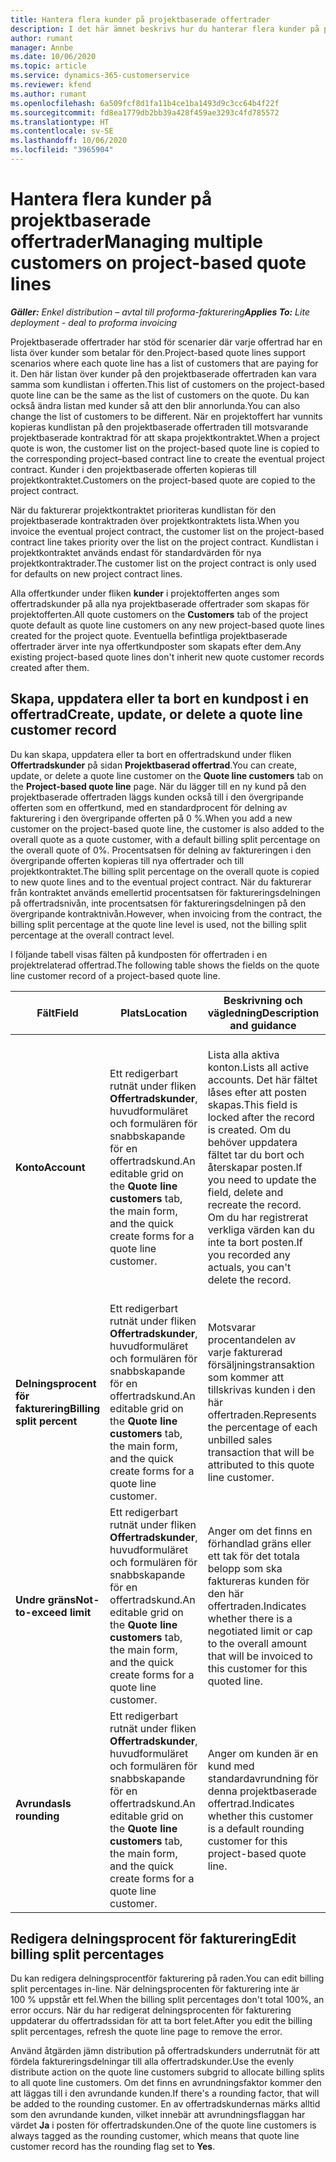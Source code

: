```yaml
---
title: Hantera flera kunder på projektbaserade offertrader
description: I det här ämnet beskrivs hur du hanterar flera kunder på projektbaserade offertrader.
author: rumant
manager: Annbe
ms.date: 10/06/2020
ms.topic: article
ms.service: dynamics-365-customerservice
ms.reviewer: kfend
ms.author: rumant
ms.openlocfilehash: 6a509fcf8d1fa11b4ce1ba1493d9c3cc64b4f22f
ms.sourcegitcommit: fd8ea1779db2bb39a428f459ae3293c4fd785572
ms.translationtype: HT
ms.contentlocale: sv-SE
ms.lasthandoff: 10/06/2020
ms.locfileid: "3965904"
---
```

# <a name="managing-multiple-customers-on-project-based-quote-lines"></a><span data-ttu-id="cf267-103">Hantera flera kunder på projektbaserade offertrader</span><span class="sxs-lookup"><span data-stu-id="cf267-103">Managing multiple customers on project-based quote lines</span></span>

<span data-ttu-id="cf267-104">_**Gäller:** Enkel distribution – avtal till proforma-fakturering_</span><span class="sxs-lookup"><span data-stu-id="cf267-104">_**Applies To:** Lite deployment - deal to proforma invoicing_</span></span>

<span data-ttu-id="cf267-105">Projektbaserade offertrader har stöd för scenarier där varje offertrad har en lista över kunder som betalar för den.</span><span class="sxs-lookup"><span data-stu-id="cf267-105">Project-based quote lines support scenarios where each quote line has a list of customers that are paying for it.</span></span> <span data-ttu-id="cf267-106">Den här listan över kunder på den projektbaserade offertraden kan vara samma som kundlistan i offerten.</span><span class="sxs-lookup"><span data-stu-id="cf267-106">This list of customers on the project-based quote line can be the same as the list of customers on the quote.</span></span> <span data-ttu-id="cf267-107">Du kan också ändra listan med kunder så att den blir annorlunda.</span><span class="sxs-lookup"><span data-stu-id="cf267-107">You can also change the list of customers to be different.</span></span> <span data-ttu-id="cf267-108">När en projektoffert har vunnits kopieras kundlistan på den projektbaserade offertraden till motsvarande projektbaserade kontraktrad för att skapa projektkontraktet.</span><span class="sxs-lookup"><span data-stu-id="cf267-108">When a project quote is won, the customer list on the project-based quote line is copied to the corresponding project–based contract line to create the eventual project contract.</span></span> <span data-ttu-id="cf267-109">Kunder i den projektbaserade offerten kopieras till projektkontraktet.</span><span class="sxs-lookup"><span data-stu-id="cf267-109">Customers on the project-based quote are copied to the project contract.</span></span>

<span data-ttu-id="cf267-110">När du fakturerar projektkontraktet prioriteras kundlistan för den projektbaserade kontraktraden över projektkontraktets lista.</span><span class="sxs-lookup"><span data-stu-id="cf267-110">When you invoice the eventual project contract, the customer list on the project-based contract line takes priority over the list on the project contract.</span></span> <span data-ttu-id="cf267-111">Kundlistan i projektkontraktet används endast för standardvärden för nya projektkontraktrader.</span><span class="sxs-lookup"><span data-stu-id="cf267-111">The customer list on the project contract is only used for defaults on new project contract lines.</span></span>

<span data-ttu-id="cf267-112">Alla offertkunder under fliken **kunder** i projektofferten anges som offertradskunder på alla nya projektbaserade offertrader som skapas för projektofferten.</span><span class="sxs-lookup"><span data-stu-id="cf267-112">All quote customers on the **Customers** tab of the project quote default as quote line customers on any new project-based quote lines created for the project quote.</span></span> <span data-ttu-id="cf267-113">Eventuella befintliga projektbaserade offertrader ärver inte nya offertkundposter som skapats efter dem.</span><span class="sxs-lookup"><span data-stu-id="cf267-113">Any existing project-based quote lines don't inherit new quote customer records created after them.</span></span>

## <a name="create-update-or-delete-a-quote-line-customer-record"></a><span data-ttu-id="cf267-114">Skapa, uppdatera eller ta bort en kundpost i en offertrad</span><span class="sxs-lookup"><span data-stu-id="cf267-114">Create, update, or delete a quote line customer record</span></span>

<span data-ttu-id="cf267-115">Du kan skapa, uppdatera eller ta bort en offertradskund under fliken **Offertradskunder** på sidan **Projektbaserad offertrad**.</span><span class="sxs-lookup"><span data-stu-id="cf267-115">You can create, update, or delete a quote line customer on the **Quote line customers** tab on the **Project-based quote line** page.</span></span> <span data-ttu-id="cf267-116">När du lägger till en ny kund på den projektbaserade offertraden läggs kunden också till i den övergripande offerten som en offertkund, med en standardprocent för delning av fakturering i den övergripande offerten på 0 %.</span><span class="sxs-lookup"><span data-stu-id="cf267-116">When you add a new customer on the project-based quote line, the customer is also added to the overall quote as a quote customer, with a default billing split percentage on the overall quote of 0%.</span></span> <span data-ttu-id="cf267-117">Procentsatsen för delning av faktureringen i den övergripande offerten kopieras till nya offertrader och till projektkontraktet.</span><span class="sxs-lookup"><span data-stu-id="cf267-117">The billing split percentage on the overall quote is copied to new quote lines and to the eventual project contract.</span></span> <span data-ttu-id="cf267-118">När du fakturerar från kontraktet används emellertid procentsatsen för faktureringsdelningen på offertradsnivån, inte procentsatsen för faktureringsdelningen på den övergripande kontraktnivån.</span><span class="sxs-lookup"><span data-stu-id="cf267-118">However, when invoicing from the contract, the billing split percentage at the quote line level is used, not the billing split percentage at the overall contract level.</span></span> 

<span data-ttu-id="cf267-119">I följande tabell visas fälten på kundposten för offertraden i en projektrelaterad offertrad.</span><span class="sxs-lookup"><span data-stu-id="cf267-119">The following table shows the fields on the quote line customer record of a project-based quote line.</span></span>

| <span data-ttu-id="cf267-120">Fält</span><span class="sxs-lookup"><span data-stu-id="cf267-120">Field</span></span> | <span data-ttu-id="cf267-121">Plats</span><span class="sxs-lookup"><span data-stu-id="cf267-121">Location</span></span> | <span data-ttu-id="cf267-122">Beskrivning och vägledning</span><span class="sxs-lookup"><span data-stu-id="cf267-122">Description and guidance</span></span> | <span data-ttu-id="cf267-123">Inverkan nedströms</span><span class="sxs-lookup"><span data-stu-id="cf267-123">Downstream impact</span></span> |
| --- | --- | --- | --- |
| <span data-ttu-id="cf267-124">**Konto**</span><span class="sxs-lookup"><span data-stu-id="cf267-124">**Account**</span></span> | <span data-ttu-id="cf267-125">Ett redigerbart rutnät under fliken **Offertradskunder**, huvudformuläret och formulären för snabbskapande för en offertradskund.</span><span class="sxs-lookup"><span data-stu-id="cf267-125">An editable grid on the **Quote line customers** tab, the main form, and the quick create forms for a quote line customer.</span></span> | <span data-ttu-id="cf267-126">Lista alla aktiva konton.</span><span class="sxs-lookup"><span data-stu-id="cf267-126">Lists all active accounts.</span></span> <span data-ttu-id="cf267-127">Det här fältet låses efter att posten skapas.</span><span class="sxs-lookup"><span data-stu-id="cf267-127">This field is locked after the record is created.</span></span> <span data-ttu-id="cf267-128">Om du behöver uppdatera fältet tar du bort och återskapar posten.</span><span class="sxs-lookup"><span data-stu-id="cf267-128">If you need to update the field, delete and recreate the record.</span></span> <span data-ttu-id="cf267-129">Om du har registrerat verkliga värden kan du inte ta bort posten.</span><span class="sxs-lookup"><span data-stu-id="cf267-129">If you recorded any actuals, you can't delete the record.</span></span> | <span data-ttu-id="cf267-130">När du plockar ett konto från huvudkontolistan med konton som ska läggas till läggs även offertradskunder till som en offertkund när du sparar den.</span><span class="sxs-lookup"><span data-stu-id="cf267-130">When you pick an account from the master list of accounts to add, the quote line customer is also added as a quote customer when you save it.</span></span> <span data-ttu-id="cf267-131">När en offert har vunnits kopieras offertradskunder till projektets kontraktradkunder.</span><span class="sxs-lookup"><span data-stu-id="cf267-131">When a quote is won, quote line customers are copied to the project contract line customers.</span></span> |
| <span data-ttu-id="cf267-132">**Delningsprocent för fakturering**</span><span class="sxs-lookup"><span data-stu-id="cf267-132">**Billing split percent**</span></span> | <span data-ttu-id="cf267-133">Ett redigerbart rutnät under fliken **Offertradskunder**, huvudformuläret och formulären för snabbskapande för en offertradskund.</span><span class="sxs-lookup"><span data-stu-id="cf267-133">An editable grid on the **Quote line customers** tab, the main form, and the quick create forms for a quote line customer.</span></span> | <span data-ttu-id="cf267-134">Motsvarar procentandelen av varje fakturerad försäljningstransaktion som kommer att tillskrivas kunden i den här offertraden.</span><span class="sxs-lookup"><span data-stu-id="cf267-134">Represents the percentage of each unbilled sales transaction that will be attributed to this quote line customer.</span></span> | <span data-ttu-id="cf267-135">Kopierad till projektets kontraktradkunder.</span><span class="sxs-lookup"><span data-stu-id="cf267-135">Copied over to project contract line customers.</span></span> |
| <span data-ttu-id="cf267-136">**Undre gräns**</span><span class="sxs-lookup"><span data-stu-id="cf267-136">**Not-to-exceed limit**</span></span> | <span data-ttu-id="cf267-137">Ett redigerbart rutnät under fliken **Offertradskunder**, huvudformuläret och formulären för snabbskapande för en offertradskund.</span><span class="sxs-lookup"><span data-stu-id="cf267-137">An editable grid on the **Quote line customers** tab, the main form, and the quick create forms for a quote line customer.</span></span> | <span data-ttu-id="cf267-138">Anger om det finns en förhandlad gräns eller ett tak för det totala belopp som ska faktureras kunden för den här offertraden.</span><span class="sxs-lookup"><span data-stu-id="cf267-138">Indicates whether there is a negotiated limit or cap to the overall amount that will be invoiced to this customer for this quoted line.</span></span> | <span data-ttu-id="cf267-139">Kopieras till projektets kontraktsradkunder när en offert har vunnits.</span><span class="sxs-lookup"><span data-stu-id="cf267-139">Copied over to project contract line customers when a quote is won.</span></span> |
| <span data-ttu-id="cf267-140">**Avrundas**</span><span class="sxs-lookup"><span data-stu-id="cf267-140">**Is rounding**</span></span> | <span data-ttu-id="cf267-141">Ett redigerbart rutnät under fliken **Offertradskunder**, huvudformuläret och formulären för snabbskapande för en offertradskund.</span><span class="sxs-lookup"><span data-stu-id="cf267-141">An editable grid on the **Quote line customers** tab, the main form, and the quick create forms for a quote line customer.</span></span> | <span data-ttu-id="cf267-142">Anger om kunden är en kund med standardavrundning för denna projektbaserade offertrad.</span><span class="sxs-lookup"><span data-stu-id="cf267-142">Indicates whether this customer is a default rounding customer for this project-based quote line.</span></span> | <span data-ttu-id="cf267-143">Kopieras till projektets kontraktkunder när en offert har vunnits.</span><span class="sxs-lookup"><span data-stu-id="cf267-143">Copied over to project contract customers when a quote is won.</span></span> |

## <a name="edit-billing-split-percentages"></a><span data-ttu-id="cf267-144">Redigera delningsprocent för fakturering</span><span class="sxs-lookup"><span data-stu-id="cf267-144">Edit billing split percentages</span></span>

<span data-ttu-id="cf267-145">Du kan redigera delningsprocentför fakturering på raden.</span><span class="sxs-lookup"><span data-stu-id="cf267-145">You can edit billing split percentages in-line.</span></span> <span data-ttu-id="cf267-146">När delningsprocenten för fakturering inte är 100 % uppstår ett fel.</span><span class="sxs-lookup"><span data-stu-id="cf267-146">When the billing split percentages don't total 100%, an error occurs.</span></span> <span data-ttu-id="cf267-147">När du har redigerat delningsprocenten för fakturering uppdaterar du offertradssidan för att ta bort felet.</span><span class="sxs-lookup"><span data-stu-id="cf267-147">After you edit the billing split percentages, refresh the quote line page to remove the error.</span></span>

<span data-ttu-id="cf267-148">Använd åtgärden jämn distribution på offertradskunders underrutnät för att fördela faktureringsdelningar till alla offertradskunder.</span><span class="sxs-lookup"><span data-stu-id="cf267-148">Use the evenly distribute action on the quote line customers subgrid to allocate billing splits to all quote line customers.</span></span> <span data-ttu-id="cf267-149">Om det finns en avrundningsfaktor kommer den att läggas till i den avrundande kunden.</span><span class="sxs-lookup"><span data-stu-id="cf267-149">If there's a rounding factor, that will be added to the rounding customer.</span></span> <span data-ttu-id="cf267-150">En av offertradskundernas märks alltid som den avrundande kunden, vilket innebär att avrundningsflaggan har värdet **Ja** i posten för offertradskunden.</span><span class="sxs-lookup"><span data-stu-id="cf267-150">One of the quote line customers is always tagged as the rounding customer, which means that quote line customer record has the rounding flag set to **Yes**.</span></span> 
